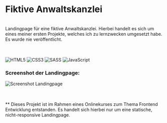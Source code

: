 #  Fiktive Anwaltskanzlei
<br>
Landingpage für eine fiktive Anwaltskanzlei. Hierbei handelt es sich um eines meiner ersten Projekte, welches ich zu lernzwecken umgesetzt habe. Es wurde nie veröffentlicht. 
<br>
<br>
<br>

![HTML5](https://img.shields.io/badge/html5-%23E34F26.svg?style=for-the-badge&logo=html5&logoColor=white)
![CSS3](https://img.shields.io/badge/css3-%231572B6.svg?style=for-the-badge&logo=css3&logoColor=white)
![SASS](https://img.shields.io/badge/SASS-hotpink.svg?style=for-the-badge&logo=SASS&logoColor=white)
![JavaScript](https://img.shields.io/badge/javascript-%23323330.svg?style=for-the-badge&logo=javascript&logoColor=%23F7DF1E)


### Screenshot der Landingpage:

![Screenshot Landingpage](https://github.com/user-attachments/assets/ac8df98f-700e-4fe2-9709-e0ef68095c03)

<br>
<br>
** Dieses Projekt ist im Rahmen eines Onlinekurses zum Thema Frontend Entwicklung entstanden. Es handelt sich hierbei nur um eine statische, nicht-responsive Landingpage.
